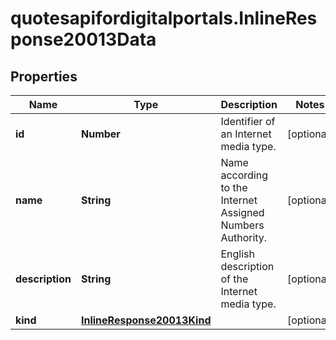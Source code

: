 # quotesapifordigitalportals.InlineResponse20013Data

## Properties

Name | Type | Description | Notes
------------ | ------------- | ------------- | -------------
**id** | **Number** | Identifier of an Internet media type. | [optional] 
**name** | **String** | Name according to the Internet Assigned Numbers Authority. | [optional] 
**description** | **String** | English description of the Internet media type. | [optional] 
**kind** | [**InlineResponse20013Kind**](InlineResponse20013Kind.md) |  | [optional] 


